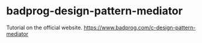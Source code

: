 # badprog-design-pattern-mediator
Tutorial on the official website. https://www.badprog.com/c-design-pattern-mediator
